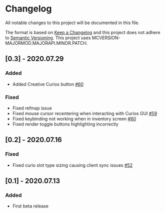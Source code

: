 # Changelog
All notable changes to this project will be documented in this file.

The format is based on [Keep a Changelog](http://keepachangelog.com/en/1.0.0/) and this project does not adhere to [Semantic Versioning](http://semver.org/spec/v2.0.0.html).
This project uses MCVERSION-MAJORMOD.MAJORAPI.MINOR.PATCH.

## [0.3] - 2020.07.29
### Added
- Added Creative Curios button [#60](https://github.com/TheIllusiveC4/Curios/issues/60)
### Fixed
- Fixed refmap issue
- Fixed mouse cursor recentering when interacting with Curios GUI [#59](https://github.com/TheIllusiveC4/Curios/issues/59)
- Fixed keybinding not working when in inventory screen [#60](https://github.com/TheIllusiveC4/Curios/issues/60)
- Fixed render toggle buttons highlighting incorrectly

## [0.2] - 2020.07.16
### Fixed
- Fixed curio slot type sizing causing client sync issues [#52](https://github.com/TheIllusiveC4/Curios/issues/52)

## [0.1] - 2020.07.13
### Added
- First beta release

    